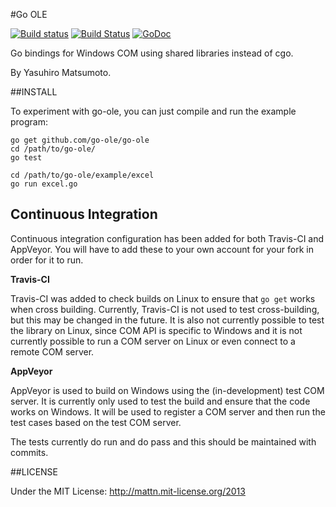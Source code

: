 #Go OLE

[![Build status](https://ci.appveyor.com/api/projects/status/qr0u2sf7q43us9fj?svg=true)](https://ci.appveyor.com/project/jacobsantos/go-ole-jgs28)
[![Build Status](https://travis-ci.org/go-ole/go-ole.svg?branch=master)](https://travis-ci.org/go-ole/go-ole)
[![GoDoc](https://godoc.org/github.com/go-ole/go-ole?status.svg)](https://godoc.org/github.com/go-ole/go-ole)

Go bindings for Windows COM using shared libraries instead of cgo.

By Yasuhiro Matsumoto.

##INSTALL

To experiment with go-ole, you can just compile and run the example program:

```
go get github.com/go-ole/go-ole
cd /path/to/go-ole/
go test

cd /path/to/go-ole/example/excel
go run excel.go
```

## Continuous Integration

Continuous integration configuration has been added for both Travis-CI and AppVeyor. You will have to add these to your own account for your fork in order for it to run.

**Travis-CI**

Travis-CI was added to check builds on Linux to ensure that `go get` works when cross building. Currently, Travis-CI is not used to test cross-building, but this may be changed in the future. It is also not currently possible to test the library on Linux, since COM API is specific to Windows and it is not currently possible to run a COM server on Linux or even connect to a remote COM server.

**AppVeyor**

AppVeyor is used to build on Windows using the (in-development) test COM server. It is currently only used to test the build and ensure that the code works on Windows. It will be used to register a COM server and then run the test cases based on the test COM server.

The tests currently do run and do pass and this should be maintained with commits.

##LICENSE

Under the MIT License: http://mattn.mit-license.org/2013
